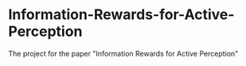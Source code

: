 # Information-Rewards-for-Active-Perception
The project for the paper "Information Rewards for Active Perception"
